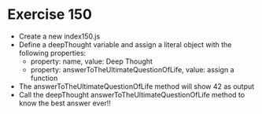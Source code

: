 # Exercise 150

- Create a new index150.js
- Define a deepThought variable and assign a literal object with the following properties:
  - property: name, value: Deep Thought
  - property: answerToTheUltimateQuestionOfLife, value: assign a function
- The answerToTheUltimateQuestionOfLife method will show 42 as output
- Call the deepThought answerToTheUltimateQuestionOfLife method to know the best answer ever!!
